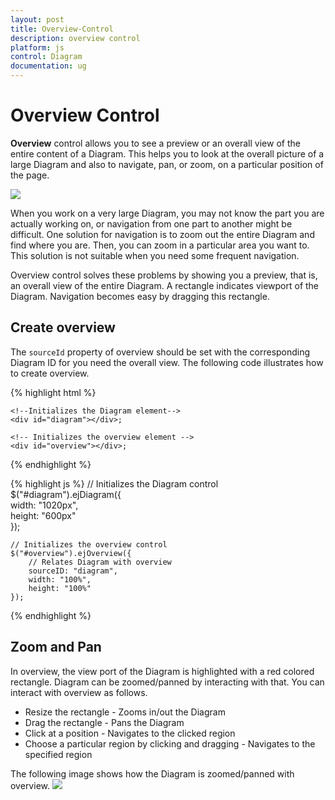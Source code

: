 ```yaml
---
layout: post
title: Overview-Control
description: overview control
platform: js
control: Diagram
documentation: ug
---
```



# Overview Control

**Overview** control allows you to see a preview or an overall view of the entire content of a Diagram. This helps you to look at the overall picture of a large Diagram and also to navigate, pan, or zoom, on a particular position of the page.

![]("/js/Diagram/Overview-Control_images/Overview-Control_img1.png")

When you work on a very large Diagram, you may not know the part you are actually working on, or navigation from one part to another might be difficult. One solution for navigation is to zoom out the entire Diagram and find where you are. Then, you can zoom in a particular area you want to. This solution is not suitable when you need some frequent navigation.

Overview control solves these problems by showing you a preview, that is, an overall view of the entire Diagram. A rectangle indicates viewport of the Diagram. Navigation becomes easy by dragging this rectangle.

## Create overview

The `sourceId` property of overview should be set with the corresponding Diagram ID for you need the overall view. The following code illustrates how to create overview.  

{% highlight html %}

    <!--Initializes the Diagram element-->
    <div id="diagram"></div>;     
    
    <!-- Initializes the overview element -->    
    <div id="overview"></div>;  
      
{% endhighlight %}
 
{% highlight js %}
    // Initializes the Diagram control    
    $("#diagram").ejDiagram({    
        width: "1020px",    
        height: "600px"    
    });
    
    // Initializes the overview control    
    $("#overview").ejOverview({    
        // Relates Diagram with overview     
        sourceID: "diagram",    
        width: "100%",    
        height: "100%"
    });

{% endhighlight %}

## Zoom and Pan

In overview, the view port of the Diagram is highlighted with a red colored rectangle. Diagram can be zoomed/panned by interacting with that. You can interact with overview as follows. 

* Resize the rectangle - Zooms in/out the Diagram
* Drag the rectangle - Pans the Diagram
* Click at a position - Navigates to the clicked region
* Choose a particular region by clicking and dragging - Navigates to the specified region

The following image shows how the Diagram is zoomed/panned with overview.
![]("/js/Diagram/Overview-Control_images/Overview-Control_img2.png")
